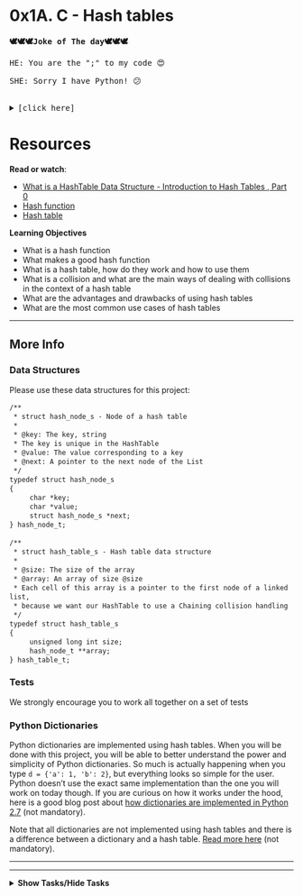 # 0x1A. C - Hash tables

<pre><strong>🕊🕊🕊Joke of The day🕊🕊🕊</strong>

HE: You are the ";" to my code 😍<br>
SHE: Sorry I have Python! 😕<br>

<details>
    <summary>[click here]</summary>
    <p><img src="./joke.jpg" alt="" style="" /><br /></p>
</details></pre>


# Resources

<p><strong>Read or watch</strong>:</p>

<ul>
<li><a href="https://www.youtube.com/watch?v=MfhjkfocRR0" title="What is a HashTable Data Structure - Introduction to Hash Tables , Part 0" target="_blank">What is a HashTable Data Structure - Introduction to Hash Tables , Part 0</a> </li>
<li><a href="https://en.wikipedia.org/wiki/Hash_function" title="Hash function" target="_blank">Hash function</a> </li>
<li><a href="https://en.wikipedia.org/wiki/Hash_table" title="Hash table" target="_blank">Hash table</a> </li>
</ul>

<strong>Learning Objectives</strong>

<ul>
<li>What is a hash function</li>
<li>What makes a good hash function</li>
<li>What is a hash table, how do they work and how to use them</li>
<li>What is a collision and what are the main ways of dealing with collisions in the context of a hash table</li>
<li>What are the advantages and drawbacks of using hash tables</li>
<li>What are the most common use cases of hash tables</li>
</ul>

---

## More Info

### Data Structures

<p>Please use these data structures for this project:</p>

<pre><code>/**
 * struct hash_node_s - Node of a hash table
 *
 * @key: The key, string
 * The key is unique in the HashTable
 * @value: The value corresponding to a key
 * @next: A pointer to the next node of the List
 */
typedef struct hash_node_s
{
     char *key;
     char *value;
     struct hash_node_s *next;
} hash_node_t;

/**
 * struct hash_table_s - Hash table data structure
 *
 * @size: The size of the array
 * @array: An array of size @size
 * Each cell of this array is a pointer to the first node of a linked list,
 * because we want our HashTable to use a Chaining collision handling
 */
typedef struct hash_table_s
{
     unsigned long int size;
     hash_node_t **array;
} hash_table_t;
</code></pre>

### Tests

<p>We strongly encourage you to work all together on a set of tests</p>

### Python Dictionaries

<p>Python dictionaries are implemented using hash tables. When you will be done with this project, you will be able to better understand the power and simplicity of Python dictionaries. So much is actually happening when you type <code>d = {&#39;a&#39;: 1, &#39;b&#39;: 2}</code>, but everything looks so simple for the user. Python doesn&rsquo;t use the exact same implementation than the one you will work on today though. If you are curious on how it works under the hood, here is a good blog post about <a href="http://www.laurentluce.com/posts/python-dictionary-implementation/" title="how dictionaries are implemented in Python 2.7" target="_blank">how dictionaries are implemented in Python 2.7</a> (not mandatory).</p>

<p>Note that all dictionaries are not implemented using hash tables and there is a difference between a dictionary and a hash table. <a href="https://stackoverflow.com/questions/2061222/what-is-the-true-difference-between-a-dictionary-and-a-hash-table" title="Read more here" target="_blank">Read more here</a> (not mandatory).</p>

  </div>
</div>

---
---

<details>
<summary><strong>Show Tasks/Hide Tasks</strong></summary><br>

## TASKS

### 0. &gt;&gt;&gt; ht = {}
   
<p>Write a function that creates a hash table.</p>

<ul>
<li>Prototype: <code>hash_table_t *hash_table_create(unsigned long int size);</code>

<ul>
<li>where <code>size</code> is the size of the array</li>
</ul></li>
<li>Returns a pointer to the newly created hash table</li>
<li>If something went wrong, your function should return <code>NULL</code></li>
</ul>

<pre><code>julien@ubuntu:~/0x1A. Hash tables$ cat 0-main.c 
#include &lt;stdlib.h&gt;
#include &lt;string.h&gt;
#include &lt;stdio.h&gt;
#include &quot;hash_tables.h&quot;

/**
 * main - check the code for
 *
 * Return: Always EXIT_SUCCESS.
 */
int main(void)
{
    hash_table_t *ht;

    ht = hash_table_create(1024);
    printf(&quot;%p\n&quot;, (void *)ht);
    return (EXIT_SUCCESS);
}
julien@ubuntu:~/0x1A. Hash tables$ gcc -Wall -pedantic -Werror -Wextra -std=gnu89 0-main.c 0-hash_table_create.c -o a
julien@ubuntu:~/0x1A. Hash tables$ ./a 
0x238a010
julien@ubuntu:~/0x1A. Hash tables$ valgrind ./a
==7602== Memcheck, a memory error detector
==7602== Copyright (C) 2002-2013, and GNU GPL&#39;d, by Julian Seward et al.
==7602== Using Valgrind-3.10.1 and LibVEX; rerun with -h for copyright info
==7602== Command: ./a
==7602== 
0x51fc040
==7602== 
==7602== HEAP SUMMARY:
==7602==     in use at exit: 8,208 bytes in 2 blocks
==7602==   total heap usage: 2 allocs, 0 frees, 8,208 bytes allocated
==7602== 
==7602== LEAK SUMMARY:
==7602==    definitely lost: 16 bytes in 1 blocks
==7602==    indirectly lost: 8,192 bytes in 1 blocks
==7602==      possibly lost: 0 bytes in 0 blocks
==7602==    still reachable: 0 bytes in 0 blocks
==7602==         suppressed: 0 bytes in 0 blocks
==7602== Rerun with --leak-check=full to see details of leaked memory
==7602== 
==7602== For counts of detected and suppressed errors, rerun with: -v
==7602== ERROR SUMMARY: 0 errors from 0 contexts (suppressed: 0 from 0)
julien@ubuntu:~/0x1A. Hash tables$
</code></pre>

  </div>

  [(answer)](./0-hash_table_create.c)
  
  ---


  
 ### 1. djb2
    
 <p>Write a hash function implementing the djb2 algorithm.</p>

<ul>
<li>Prototype: <code>unsigned long int hash_djb2(const unsigned char *str);</code></li>
<li>You are allowed to copy and paste the function from <a href="/rltoken/3B7lCUBD4yZh66Pbl2KcEQ" title="this page" target="_blank">this page</a></li>
</ul>

<pre><code>julien@ubuntu:~/0x1A. Hash tables$ cat 1-djb2.c 
unsigned long int hash_djb2(const unsigned char *str)
{
    unsigned long int hash;
    int c;

    hash = 5381;
    while ((c = *str++))
    {
        hash = ((hash &lt;&lt; 5) + hash) + c; /* hash * 33 + c */
    }
    return (hash);
}
julien@ubuntu:~/0x1A. Hash tables$ 
julien@ubuntu:~/0x1A. Hash tables$ cat 1-main.c 
#include &lt;stdlib.h&gt;
#include &lt;string.h&gt;
#include &lt;stdio.h&gt;
#include &quot;hash_tables.h&quot;

/**
 * main - check the code
 *
 * Return: Always EXIT_SUCCESS.
 */
int main(void)
{
    char *s;

    s = &quot;cisfun&quot;;
    printf(&quot;%lu\n&quot;, hash_djb2((unsigned char *)s));
    s = &quot;Don&#39;t forget to tweet today&quot;;
    printf(&quot;%lu\n&quot;, hash_djb2((unsigned char *)s));
    s = &quot;98&quot;;
    printf(&quot;%lu\n&quot;, hash_djb2((unsigned char *)s));
    return (EXIT_SUCCESS);
}
julien@ubuntu:~/0x1A. Hash tables$ gcc -Wall -pedantic -Werror -Wextra -std=gnu89 1-main.c 1-djb2.c -o b
julien@ubuntu:~/0x1A. Hash tables$ ./b 
6953392314605
3749890792216096085
5861846
julien@ubuntu:~/0x1A. Hash tables$ 
</code></pre>

  </div>

  [(answer)](./1-djb2.c)

  ---


 ### 2. key -&gt; index
   
<p>Write a function that gives you the index of a key.</p>

<ul>
<li>Prototype: <code>unsigned long int key_index(const unsigned char *key, unsigned long int size);</code>

<ul>
<li>where <code>key</code> is the key</li>
<li>and <code>size</code> is the size of the array of the hash table</li>
</ul></li>
<li>This function should use the <code>hash_djb2</code> function that you wrote earlier</li>
<li>Returns the index at which the key/value pair should be stored in the array of the hash table</li>
<li>You will have to use this hash function for all the next tasks</li>
</ul>

<pre><code>julien@ubuntu:~/0x1A. Hash tables$ cat 2-main.c 
#include &lt;stdlib.h&gt;
#include &lt;string.h&gt;
#include &lt;stdio.h&gt;
#include &quot;hash_tables.h&quot;

/**
 * main - check the code
 *
 * Return: Always EXIT_SUCCESS.
 */
int main(void)
{
    char *s;
    unsigned long int hash_table_array_size;

    hash_table_array_size = 1024;
    s = &quot;cisfun&quot;;
    printf(&quot;%lu\n&quot;, hash_djb2((unsigned char *)s));
    printf(&quot;%lu\n&quot;, key_index((unsigned char *)s, hash_table_array_size));
    s = &quot;Don&#39;t forget to tweet today&quot;;
    printf(&quot;%lu\n&quot;, hash_djb2((unsigned char *)s));
    printf(&quot;%lu\n&quot;, key_index((unsigned char *)s, hash_table_array_size));
    s = &quot;98&quot;;
    printf(&quot;%lu\n&quot;, hash_djb2((unsigned char *)s));
    printf(&quot;%lu\n&quot;, key_index((unsigned char *)s, hash_table_array_size));  
    return (EXIT_SUCCESS);
}
julien@ubuntu:~/0x1A. Hash tables$ gcc -Wall -pedantic -Werror -Wextra -std=gnu89 2-main.c 1-djb2.c 2-key_index.c -o c
julien@ubuntu:~/0x1A. Hash tables$ ./c 
6953392314605
237
3749890792216096085
341
5861846
470
julien@ubuntu:~/0x1A. Hash tables$ 
</code></pre>

[(answer)](./2-key_index.c)

---

# 3. &gt;&gt;&gt; ht[&#39;betty&#39;] = &#39;cool&#39;
    
<p>Write a function that adds an element to the hash table.</p>

<ul>
<li>Prototype: <code>int hash_table_set(hash_table_t *ht, const char *key, const char *value);</code>

<ul>
<li>Where <code>ht</code> is the hash table you want to add or update the key/value to</li>
<li><code>key</code> is the key. <code>key</code> can not be an empty string</li>
<li>and <code>value</code> is the value associated with the key. <code>value</code> must be duplicated. <code>value</code> can be an empty string</li>
</ul></li>
<li>Returns: <code>1</code> if it succeeded, <code>0</code> otherwise</li>
<li>In case of collision, add the new node at the beginning of the list</li>
</ul>

<pre><code>julien@ubuntu:~/0x1A. Hash tables$ cat 3-main.c 
#include &lt;stdlib.h&gt;
#include &lt;string.h&gt;
#include &lt;stdio.h&gt;
#include &quot;hash_tables.h&quot;

/**
 * main - check the code
 *
 * Return: Always EXIT_SUCCESS.
 */
int main(void)
{
    hash_table_t *ht;

    ht = hash_table_create(1024);
    hash_table_set(ht, &quot;betty&quot;, &quot;cool&quot;);
    return (EXIT_SUCCESS);
}
julien@ubuntu:~/0x1A. Hash tables$ gcc -Wall -pedantic -Werror -Wextra -std=gnu89 3-main.c 0-hash_table_create.c 1-djb2.c 2-key_index.c 3-hash_table_set.c -o d
julien@ubuntu:~/0x1A. Hash tables$
</code></pre>

<p>If you want to test for collisions, here are some strings that collide using the djb2 algorithm:</p>

<ul>
<li><strong>hetairas</strong> collides with <strong>mentioner</strong></li>
<li><strong>heliotropes</strong> collides with <strong>neurospora</strong></li>
<li><strong>depravement</strong> collides with <strong>serafins</strong></li>
<li><strong>stylist</strong> collides with <strong>subgenera</strong></li>
<li><strong>joyful</strong> collides with <strong>synaphea</strong></li>
<li><strong>redescribed</strong> collides with <strong>urites</strong></li>
<li><strong>dram</strong> collides with <strong>vivency</strong></li>
</ul>

  </div>

  [(answer)](./3-hash_table_set.c)

  ---


### 4. &gt;&gt;&gt; ht[&#39;betty&#39;]

<p>Write a function that retrieves a value associated with a key.</p>

<ul>
<li>Prototype: <code>char *hash_table_get(const hash_table_t *ht, const char *key);</code>

<ul>
<li>where <code>ht</code> is the hash table you want to look into</li>
<li>and <code>key</code> is the key you are looking for</li>
</ul></li>
<li>Returns the value associated with the element, or <code>NULL</code> if <code>key</code> couldn&rsquo;t be found</li>
</ul>

<pre><code>julien@ubuntu:~/0x1A. Hash tables$ cat 4-main.c 
#include &lt;stdlib.h&gt;
#include &lt;string.h&gt;
#include &lt;stdio.h&gt;
#include &quot;hash_tables.h&quot;

/**
 * main - check the code
 *
 * Return: Always EXIT_SUCCESS.
 */
int main(void)
{
    hash_table_t *ht;
    char *value;

    ht = hash_table_create(1024);
    hash_table_set(ht, &quot;c&quot;, &quot;fun&quot;);
    hash_table_set(ht, &quot;python&quot;, &quot;awesome&quot;);
    hash_table_set(ht, &quot;Bob&quot;, &quot;and Kris love asm&quot;);
    hash_table_set(ht, &quot;N&quot;, &quot;queens&quot;);
    hash_table_set(ht, &quot;Asterix&quot;, &quot;Obelix&quot;);
    hash_table_set(ht, &quot;Betty&quot;, &quot;Cool&quot;);
    hash_table_set(ht, &quot;98&quot;, &quot;Battery Street&quot;);
    hash_table_set(ht, &quot;c&quot;, &quot;isfun&quot;);

    value = hash_table_get(ht, &quot;python&quot;);
    printf(&quot;%s:%s\n&quot;, &quot;python&quot;, value);
    value = hash_table_get(ht, &quot;Bob&quot;);
    printf(&quot;%s:%s\n&quot;, &quot;Bob&quot;, value);
    value = hash_table_get(ht, &quot;N&quot;);
    printf(&quot;%s:%s\n&quot;, &quot;N&quot;, value);
    value = hash_table_get(ht, &quot;Asterix&quot;);
    printf(&quot;%s:%s\n&quot;, &quot;Asterix&quot;, value);
    value = hash_table_get(ht, &quot;Betty&quot;);
    printf(&quot;%s:%s\n&quot;, &quot;Betty&quot;, value);
    value = hash_table_get(ht, &quot;98&quot;);
    printf(&quot;%s:%s\n&quot;, &quot;98&quot;, value);
    value = hash_table_get(ht, &quot;c&quot;);
    printf(&quot;%s:%s\n&quot;, &quot;c&quot;, value);
    value = hash_table_get(ht, &quot;javascript&quot;);
    printf(&quot;%s:%s\n&quot;, &quot;javascript&quot;, value);
    return (EXIT_SUCCESS);
}
julien@ubuntu:~/0x1A. Hash tables$ gcc -Wall -pedantic -Werror -Wextra -std=gnu89 4-main.c 0-hash_table_create.c 1-djb2.c 2-key_index.c 3-hash_table_set.c 4-hash_table_get.c -o e
julien@ubuntu:~/0x1A. Hash tables$ ./e 
python:awesome
Bob:and Kris love asm
N:queens
Asterix:Obelix
Betty:Cool
98:Battery Street
c:isfun
javascript:(null)
julien@ubuntu:~/0x1A. Hash tables$ 
</code></pre>

  </div>

  [(answer)](./4-hash_table_get.c)

  ---


 ### 5. &gt;&gt;&gt; print(ht)
   
<p>Write a function that prints a hash table.</p>

<ul>
<li>Prototype: <code>void hash_table_print(const hash_table_t *ht);</code>

<ul>
<li>where <code>ht</code> is the hash table</li>
</ul></li>
<li>You should print the key/value in the order that they appear in the array of hash table

<ul>
<li>Order: array, list</li>
</ul></li>
<li>Format: see example</li>
<li>If <code>ht</code> is NULL, don&rsquo;t print anything</li>
</ul>

<pre><code>julien@ubuntu:~/0x1A. Hash tables$ cat 5-main.c 
#include &lt;stdlib.h&gt;
#include &lt;string.h&gt;
#include &lt;stdio.h&gt;
#include &quot;hash_tables.h&quot;

/**
 * main - check the code
 *
 * Return: Always EXIT_SUCCESS.
 */
int main(void)
{
    hash_table_t *ht;

    ht = hash_table_create(1024);
    hash_table_print(ht);
    hash_table_set(ht, &quot;c&quot;, &quot;fun&quot;);
    hash_table_set(ht, &quot;python&quot;, &quot;awesome&quot;);
    hash_table_set(ht, &quot;Bob&quot;, &quot;and Kris love asm&quot;);
    hash_table_set(ht, &quot;N&quot;, &quot;queens&quot;);
    hash_table_set(ht, &quot;Asterix&quot;, &quot;Obelix&quot;);
    hash_table_set(ht, &quot;Betty&quot;, &quot;Cool&quot;);
    hash_table_set(ht, &quot;98&quot;, &quot;Battery Street&quot;);
    hash_table_print(ht);
    return (EXIT_SUCCESS);
}
julien@ubuntu:~/0x1A. Hash tables$ gcc -Wall -pedantic -Werror -Wextra -std=gnu89 5-main.c 0-hash_table_create.c 1-djb2.c 2-key_index.c 3-hash_table_set.c 4-hash_table_get.c 5-hash_table_print.c -o f
julien@ubuntu:~/0x1A. Hash tables$ ./f 
{}
{&#39;Betty&#39;: &#39;Cool&#39;, &#39;python&#39;: &#39;awesome&#39;, &#39;Bob&#39;: &#39;and Kris love asm&#39;, &#39;98&#39;: &#39;Battery Street&#39;, &#39;N&#39;: &#39;queens&#39;, &#39;c&#39;: &#39;fun&#39;, &#39;Asterix&#39;: &#39;Obelix&#39;}
julien@ubuntu:~/0x1A. Hash tables$ 
</code></pre>

  </div>

  [(answer)](./5-hash_table_print.c)

  ---


### 6. &gt;&gt;&gt; del ht
    
<p>Write a function that deletes a hash table.</p>

<ul>
<li>Prototype: <code>void hash_table_delete(hash_table_t *ht);</code>

<ul>
<li>where <code>ht</code> is the hash table</li>
</ul></li>
</ul>

<pre><code>julien@ubuntu:~/0x1A. Hash tables$ cat 6-main.c 
#include &lt;stdlib.h&gt;
#include &lt;string.h&gt;
#include &lt;stdio.h&gt;
#include &quot;hash_tables.h&quot;

/**
 * main - check the code
 *
 * Return: Always EXIT_SUCCESS.
 */
int main(void)
{
    hash_table_t *ht;
    char *key;
    char *value;

    ht = hash_table_create(1024);
    hash_table_set(ht, &quot;c&quot;, &quot;fun&quot;);
    hash_table_set(ht, &quot;python&quot;, &quot;awesome&quot;);
    hash_table_set(ht, &quot;Bob&quot;, &quot;and Kris love asm&quot;);
    hash_table_set(ht, &quot;N&quot;, &quot;queens&quot;);
    hash_table_set(ht, &quot;Asterix&quot;, &quot;Obelix&quot;);
    hash_table_set(ht, &quot;Betty&quot;, &quot;Cool&quot;);
    hash_table_set(ht, &quot;98&quot;, &quot;Battery Streetz&quot;);
    key = strdup(&quot;Tim&quot;);
    value = strdup(&quot;Britton&quot;);
    hash_table_set(ht, key, value);
    key[0] = &#39;\0&#39;;
    value[0] = &#39;\0&#39;;
    free(key);
    free(value);
    hash_table_set(ht, &quot;98&quot;, &quot;Battery Street&quot;); 
    hash_table_set(ht, &quot;hetairas&quot;, &quot;Bob&quot;);
    hash_table_set(ht, &quot;hetairas&quot;, &quot;Bob Z&quot;);
    hash_table_set(ht, &quot;mentioner&quot;, &quot;Bob&quot;);
    hash_table_set(ht, &quot;hetairas&quot;, &quot;Bob Z Chu&quot;);
    hash_table_print(ht);
    hash_table_delete(ht);
    return (EXIT_SUCCESS);
}
julien@ubuntu:~/0x1A. Hash tables$ gcc -Wall -pedantic -Werror -Wextra 6-main.c 0-hash_table_create.c 1-djb2.c 2-key_index.c 3-hash_table_set.c 4-hash_table_get.c 5-hash_table_print.c 6-hash_table_delete.c -o g
julien@ubuntu:~/0x1A. Hash tables$ valgrind ./g
==6621== Memcheck, a memory error detector
==6621== Copyright (C) 2002-2013, and GNU GPL&#39;d, by Julian Seward et al.
==6621== Using Valgrind-3.10.1 and LibVEX; rerun with -h for copyright info
==6621== Command: ./g
==6621== 
{&#39;Betty&#39;: &#39;Cool&#39;, &#39;mentioner&#39;: &#39;Bob&#39;, &#39;hetairas&#39;: &#39;Bob Z Chu&#39;, &#39;python&#39;: &#39;awesome&#39;, &#39;Bob&#39;: &#39;and Kris love asm&#39;, &#39;98&#39;: &#39;Battery Street&#39;, &#39;N&#39;: &#39;queens&#39;, &#39;c&#39;: &#39;fun&#39;, &#39;Tim&#39;: &#39;Britton&#39;, &#39;Asterix&#39;: &#39;Obelix&#39;}
==6621== 
==6621== HEAP SUMMARY:
==6621==     in use at exit: 0 bytes in 0 blocks
==6621==   total heap usage: 37 allocs, 37 frees, 8,646 bytes allocated
==6621== 
==6621== All heap blocks were freed -- no leaks are possible
==6621== 
==6621== For counts of detected and suppressed errors, rerun with: -v
==6621== ERROR SUMMARY: 0 errors from 0 contexts (suppressed: 0 from 0)
julien@ubuntu:~/0x1A. Hash tables$ 
</code></pre>

[(answer)](./6-hash_table_delete.c)

---


### 7. $ht[&#39;Betty&#39;] = &#39;Cool&#39;
   
<p>In <a href="https://www.phpinternalsbook.com/php5/hashtables/basic_structure.html" title="PHP" target="_blank">PHP</a>, hash tables are <strong>ordered</strong>. Wait&hellip; WAT? How is this even possible?</p>

<p><img src="./5ebbea5dea5a575b38243d597604000715982925.gif" alt="" style="" />
<br /></p>

<p><strong>Before you continue</strong>, please take a moment to think about it: how you would implement it if you were asked to during an interview or a job. What data structures would you use? How would it work?</p>

<p>For this task, please:</p>

<ul>
<li>Read <a href="https://www.phpinternalsbook.com/php5/hashtables/basic_structure.html" title="PHP Internals Book: HashTable" target="_blank">PHP Internals Book: HashTable</a></li>
<li>Use the same hash function</li>
<li>Use these data structures:</li>
</ul>

<pre><code>/**
 * struct shash_node_s - Node of a sorted hash table
 *
 * @key: The key, string
 * The key is unique in the HashTable
 * @value: The value corresponding to a key
 * @next: A pointer to the next node of the List
 * @sprev: A pointer to the previous element of the sorted linked list
 * @snext: A pointer to the next element of the sorted linked list
 */
typedef struct shash_node_s
{
     char *key;
     char *value;
     struct shash_node_s *next;
     struct shash_node_s *sprev;
     struct shash_node_s *snext;
} shash_node_t;

/**
 * struct shash_table_s - Sorted hash table data structure
 *
 * @size: The size of the array
 * @array: An array of size @size
 * Each cell of this array is a pointer to the first node of a linked list,
 * because we want our HashTable to use a Chaining collision handling
 * @shead: A pointer to the first element of the sorted linked list
 * @stail: A pointer to the last element of the sorted linked list
 */
typedef struct shash_table_s
{
     unsigned long int size;
     shash_node_t **array;
     shash_node_t *shead;
     shash_node_t *stail;
} shash_table_t;
</code></pre>

<p>Rewrite the previous functions using these data structures:</p>

<ul>
<li><code>shash_table_t *shash_table_create(unsigned long int size);</code></li>
<li><code>int shash_table_set(shash_table_t *ht, const char *key, const char *value);</code>

<ul>
<li>The key/value pair should be inserted in the sorted list at the right place</li>
<li>Note that here we do not want to do exactly like <code>PHP</code>: we want to create a sorted linked list, by key (sorted on ASCII value), that we can print by traversing it. See example.</li>
</ul></li>
<li><code>char *shash_table_get(const shash_table_t *ht, const char *key);</code></li>
<li><code>void shash_table_print(const shash_table_t *ht);</code>

<ul>
<li>Should print the hash table using the sorted linked list</li>
</ul></li>
<li><code>void shash_table_print_rev(const shash_table_t *ht);</code>

<ul>
<li>Should print the hash tables key/value pairs in reverse order using the sorted linked list</li>
</ul></li>
<li><code>void shash_table_delete(shash_table_t *ht);</code></li>
<li>You are allowed to have more than 5 functions in your file</li>
</ul>

<pre><code>julien@ubuntu:~/0x1A. Hash tables$ cat 100-main.c 
#include &lt;stdlib.h&gt;
#include &lt;string.h&gt;
#include &lt;stdio.h&gt;
#include &quot;hash_tables.h&quot;

/**
 * main - check the code
 *
 * Return: Always EXIT_SUCCESS.
 */
int main(void)
{
    shash_table_t *ht;

    ht = shash_table_create(1024);
    shash_table_set(ht, &quot;y&quot;, &quot;0&quot;);
    shash_table_print(ht);
    shash_table_set(ht, &quot;j&quot;, &quot;1&quot;);
    shash_table_print(ht);
    shash_table_set(ht, &quot;c&quot;, &quot;2&quot;);
    shash_table_print(ht);
    shash_table_set(ht, &quot;b&quot;, &quot;3&quot;);
    shash_table_print(ht);
    shash_table_set(ht, &quot;z&quot;, &quot;4&quot;);
    shash_table_print(ht);
    shash_table_set(ht, &quot;n&quot;, &quot;5&quot;);
    shash_table_print(ht);
    shash_table_set(ht, &quot;a&quot;, &quot;6&quot;);
    shash_table_print(ht);
    shash_table_set(ht, &quot;m&quot;, &quot;7&quot;);
    shash_table_print(ht);
    shash_table_print_rev(ht);
        shash_table_delete(ht);
    return (EXIT_SUCCESS);
}
julien@ubuntu:~/0x1A. Hash tables$ gcc -Wall -pedantic -Werror -Wextra -std=gnu89 100-main.c 100-sorted_hash_table.c 1-djb2.c 2-key_index.c -o sht  
julien@ubuntu:~/0x1A. Hash tables$ ./sht 
{&#39;y&#39;: &#39;0&#39;}
{&#39;j&#39;: &#39;1&#39;, &#39;y&#39;: &#39;0&#39;}
{&#39;c&#39;: &#39;2&#39;, &#39;j&#39;: &#39;1&#39;, &#39;y&#39;: &#39;0&#39;}
{&#39;b&#39;: &#39;3&#39;, &#39;c&#39;: &#39;2&#39;, &#39;j&#39;: &#39;1&#39;, &#39;y&#39;: &#39;0&#39;}
{&#39;b&#39;: &#39;3&#39;, &#39;c&#39;: &#39;2&#39;, &#39;j&#39;: &#39;1&#39;, &#39;y&#39;: &#39;0&#39;, &#39;z&#39;: &#39;4&#39;}
{&#39;b&#39;: &#39;3&#39;, &#39;c&#39;: &#39;2&#39;, &#39;j&#39;: &#39;1&#39;, &#39;n&#39;: &#39;5&#39;, &#39;y&#39;: &#39;0&#39;, &#39;z&#39;: &#39;4&#39;}
{&#39;a&#39;: &#39;6&#39;, &#39;b&#39;: &#39;3&#39;, &#39;c&#39;: &#39;2&#39;, &#39;j&#39;: &#39;1&#39;, &#39;n&#39;: &#39;5&#39;, &#39;y&#39;: &#39;0&#39;, &#39;z&#39;: &#39;4&#39;}
{&#39;a&#39;: &#39;6&#39;, &#39;b&#39;: &#39;3&#39;, &#39;c&#39;: &#39;2&#39;, &#39;j&#39;: &#39;1&#39;, &#39;m&#39;: &#39;7&#39;, &#39;n&#39;: &#39;5&#39;, &#39;y&#39;: &#39;0&#39;, &#39;z&#39;: &#39;4&#39;}
{&#39;z&#39;: &#39;4&#39;, &#39;y&#39;: &#39;0&#39;, &#39;n&#39;: &#39;5&#39;, &#39;m&#39;: &#39;7&#39;, &#39;j&#39;: &#39;1&#39;, &#39;c&#39;: &#39;2&#39;, &#39;b&#39;: &#39;3&#39;, &#39;a&#39;: &#39;6&#39;}
julien@ubuntu:~/0x1A. Hash tables$ 
</code></pre>

<p><br />
<img src="./php.png" width="50%" /></p>

  </div>

  [(answer)](/2-key_index.c)


  <em>THE END</em>

  </details>




  




